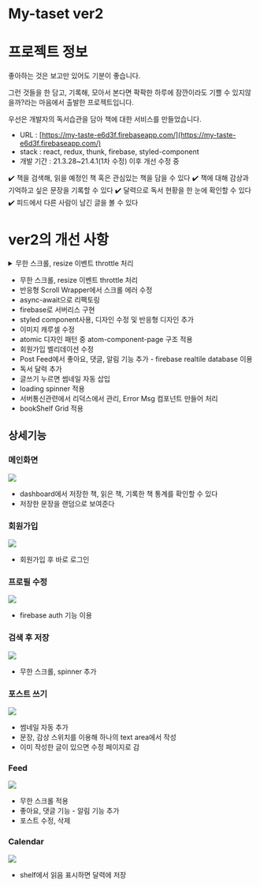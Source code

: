 # My-taset ver2

# 프로젝트 정보

좋아하는 것은 보고만 있어도 기분이 좋습니다.

그런 것들을 한 담고, 기록해, 모아서 본다면 팍팍한 하루에 잠깐이라도 기쁠 수 있지않을까?라는 마음에서 출발한 프로젝트입니다.

우선은 개발자의 독서습관을 담아 책에 대한 서비스를 만들었습니다.

- URL : [https://my-taste-e6d3f.firebaseapp.com/](https://my-taste-e6d3f.firebaseapp.com/)
- stack : react, redux, thunk, firebase, styled-component
- 개발 기간 : 21.3.28~21.4.1(1차 수정) 이후 개선 수정 중

✔️ 책을 검색해, 읽을 예정인 책 혹은 관심있는 책을 담을 수 있다
✔️ 책에 대해 감상과 기억하고 싶은 문장을 기록할 수 있다
✔️ 달력으로 독서 현황을 한 눈에 확인할 수 있다
✔️ 피드에서 다른 사람이 남긴 글을 볼 수 있다

# ver2의 개선 사항

<details>
<summary>무한 스크롤, resize 이벤트 throttle 처리</summary>
<div markdown="1">
``` javascript
  const handleResize  = _.throttle(() => {
    dispatch(commonActions.setIsMobile(window.innerWidth < 1025));
  }, 300);
  useEffect(() => {
    handleResize();
    window.addEventListener('resize', handleResize);
    return () => {
      window.removeEventListener('resize', handleResize);
    };
  }, []);
```
</div>
</details>

- 무한 스크롤, resize 이벤트 throttle 처리
- 반응형 Scroll Wrapper에서 스크롤 에러 수정
- async-await으로 리팩토링
- firebase로 서버리스 구현
- styled component사용, 디자인 수정 및 반응형 디자인 추가
- 이미지 캐루셀 수정
- atomic 디자인 패턴 중 atom-component-page 구조 적용
- 회원가입 벨리데이션 수정
- Post Feed에서 좋아요, 댓글, 알림 기능 추가 - firebase realtile database 이용
- 독서 달력 추가
- 글쓰기 누르면 썸네일 자동 삽입
- loading spinner 적용
- 서버통신관련에서 리덕스에서 관리, Error Msg 컴포넌트 만들어 처리
- bookShelf Grid 적용

## 상세기능

### 메인화면

![](https://images.velog.io/images/ouo_yoonk/post/7e018fed-f0e0-44d5-89c3-005cd1d0014f/login.gif)

- dashboard에서 저장한 책, 읽은 책, 기록한 책 통계를 확인할 수 있다
- 저장한 문장을 랜덤으로 보여준다

### 회원가입

![](https://images.velog.io/images/ouo_yoonk/post/659778d8-67dc-4018-be3e-84f4ba04a65d/signup.gif)

- 회원가입 후 바로 로그인

### 프로필 수정

![](https://images.velog.io/images/ouo_yoonk/post/277faa81-2caf-4da9-82b0-f5832a26f378/profile.gif)

- firebase auth 기능 이용

### 검색 후 저장

![](https://images.velog.io/images/ouo_yoonk/post/67ac17d3-683d-4cf1-a725-3e70cca84601/search.gif)

- 무한 스크롤, spinner 추가

### 포스트 쓰기

![](https://images.velog.io/images/ouo_yoonk/post/39da54bd-9955-48ac-8f45-a7149042ac60/writefull.gif)

- 썸네일 자동 추가
- 문장, 감상 스위치를 이용해 하나의 text area에서 작성
- 이미 작성한 글이 있으면 수정 페이지로 감

### Feed

![](https://images.velog.io/images/ouo_yoonk/post/c2da62d6-52eb-455a-9e81-bf5704fa71d5/post.gif)

- 무한 스크롤 적용
- 좋아요, 댓글 기능 - 알림 기능 추가
- 포스트 수정, 삭제

### Calendar

![](https://images.velog.io/images/ouo_yoonk/post/d3707e45-c662-4b90-a4e2-0ab845c88b24/caleandar.gif)

- shelf에서 읽음 표시하면 달력에 저장

```

```
